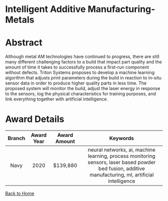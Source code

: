 
Intelligent Additive Manufacturing- Metals
==========================================

# Abstract


Although metal AM technologies have continued to progress, there are still many different challenging factors to a build that impact part quality and the amount of time it takes to successfully process a first-run component without defects. Triton Systems proposes to develop a machine learning algorithm that adjusts print parameters during the build in reaction to in-situ sensor data in order to produce higher quality parts in less time. The proposed system will monitor the build, adjust the laser energy in response to the sensors, log the physical characteristics for training purposes, and link everything together with artificial intelligence.  

# Award Details

|Branch|Award Year|Award Amount|Keywords|
| :---: | :---: | :---: | :---: |
|Navy|2020|$139,880|neural networks, ai, machine learning, process monitoring sensors, laser based powder bed fusion, additive manufacturing, ml, artificial intelligence|
  
  


[Back to Home](https://github.com/chrischow/dod_sbir_awards/Reports/JH/#2229)